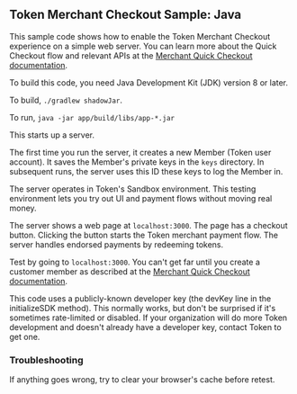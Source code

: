 ## Token Merchant Checkout Sample: Java

This sample code shows how to enable the Token Merchant Checkout
experience on a simple web server.
You can learn more about the Quick Checkout flow and relevant APIs at the
[Merchant Quick Checkout documentation](https://developer.token.io/merchant-checkout/).

To build this code, you need Java Development Kit (JDK) version 8 or later.

To build, `./gradlew shadowJar`.

To run, `java -jar app/build/libs/app-*.jar`

This starts up a server.

The first time you run the server, it creates a new Member (Token user account).
It saves the Member's private keys in the `keys` directory.
In subsequent runs, the server uses this ID these keys to log the Member in.

The server operates in Token's Sandbox environment. This testing environment
lets you try out UI and payment flows without moving real money.

The server shows a web page at `localhost:3000`. The page has a checkout button.
Clicking the button starts the Token merchant payment flow.
The server handles endorsed payments by redeeming tokens.

Test by going to `localhost:3000`.
You can't get far until you create a customer member as described at the
[Merchant Quick Checkout documentation](https://developer.token.io/merchant-checkout/).

This code uses a publicly-known developer key (the devKey line in the
initializeSDK method). This normally works, but don't be surprised if
it's sometimes rate-limited or disabled. If your organization will do
more Token development and doesn't already have a developer key, contact
Token to get one.

### Troubleshooting

If anything goes wrong, try to clear your browser's cache before retest.